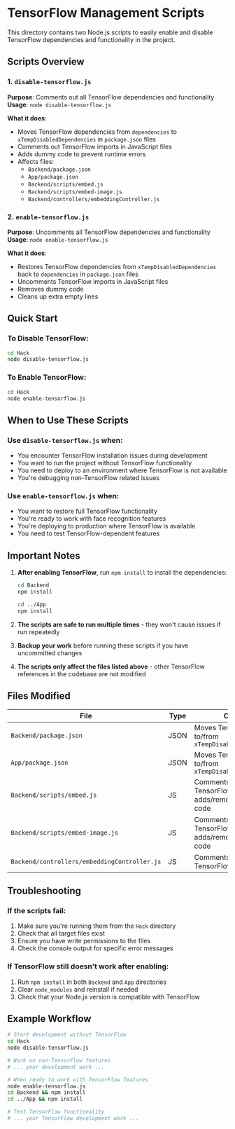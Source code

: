 # TensorFlow Management Scripts

This directory contains two Node.js scripts to easily enable and disable TensorFlow dependencies and functionality in the project.

## Scripts Overview

### 1. `disable-tensorflow.js`
**Purpose**: Comments out all TensorFlow dependencies and functionality
**Usage**: `node disable-tensorflow.js`

**What it does**:
- Moves TensorFlow dependencies from `dependencies` to `xTempDisabledDependencies` in `package.json` files
- Comments out TensorFlow imports in JavaScript files
- Adds dummy code to prevent runtime errors
- Affects files:
  - `Backend/package.json`
  - `App/package.json`
  - `Backend/scripts/embed.js`
  - `Backend/scripts/embed-image.js`
  - `Backend/controllers/embeddingController.js`

### 2. `enable-tensorflow.js`
**Purpose**: Uncomments all TensorFlow dependencies and functionality
**Usage**: `node enable-tensorflow.js`

**What it does**:
- Restores TensorFlow dependencies from `xTempDisabledDependencies` back to `dependencies` in `package.json` files
- Uncomments TensorFlow imports in JavaScript files
- Removes dummy code
- Cleans up extra empty lines

## Quick Start

### To Disable TensorFlow:
```bash
cd Hack
node disable-tensorflow.js
```

### To Enable TensorFlow:
```bash
cd Hack
node enable-tensorflow.js
```

## When to Use These Scripts

### Use `disable-tensorflow.js` when:
- You encounter TensorFlow installation issues during development
- You want to run the project without TensorFlow functionality
- You need to deploy to an environment where TensorFlow is not available
- You're debugging non-TensorFlow related issues

### Use `enable-tensorflow.js` when:
- You want to restore full TensorFlow functionality
- You're ready to work with face recognition features
- You're deploying to production where TensorFlow is available
- You need to test TensorFlow-dependent features

## Important Notes

1. **After enabling TensorFlow**, run `npm install` to install the dependencies:
   ```bash
   cd Backend
   npm install
   
   cd ../App
   npm install
   ```

2. **The scripts are safe to run multiple times** - they won't cause issues if run repeatedly

3. **Backup your work** before running these scripts if you have uncommitted changes

4. **The scripts only affect the files listed above** - other TensorFlow references in the codebase are not modified

## Files Modified

| File | Type | Changes |
|------|------|---------|
| `Backend/package.json` | JSON | Moves TensorFlow deps to/from `xTempDisabledDependencies` |
| `App/package.json` | JSON | Moves TensorFlow deps to/from `xTempDisabledDependencies` |
| `Backend/scripts/embed.js` | JS | Comments/uncomments TensorFlow imports and adds/removes dummy code |
| `Backend/scripts/embed-image.js` | JS | Comments/uncomments TensorFlow imports and adds/removes dummy code |
| `Backend/controllers/embeddingController.js` | JS | Comments/uncomments TensorFlow imports |

## Troubleshooting

### If the scripts fail:
1. Make sure you're running them from the `Hack` directory
2. Check that all target files exist
3. Ensure you have write permissions to the files
4. Check the console output for specific error messages

### If TensorFlow still doesn't work after enabling:
1. Run `npm install` in both `Backend` and `App` directories
2. Clear `node_modules` and reinstall if needed
3. Check that your Node.js version is compatible with TensorFlow

## Example Workflow

```bash
# Start development without TensorFlow
cd Hack
node disable-tensorflow.js

# Work on non-TensorFlow features
# ... your development work ...

# When ready to work with TensorFlow features
node enable-tensorflow.js
cd Backend && npm install
cd ../App && npm install

# Test TensorFlow functionality
# ... your TensorFlow development work ...
```
